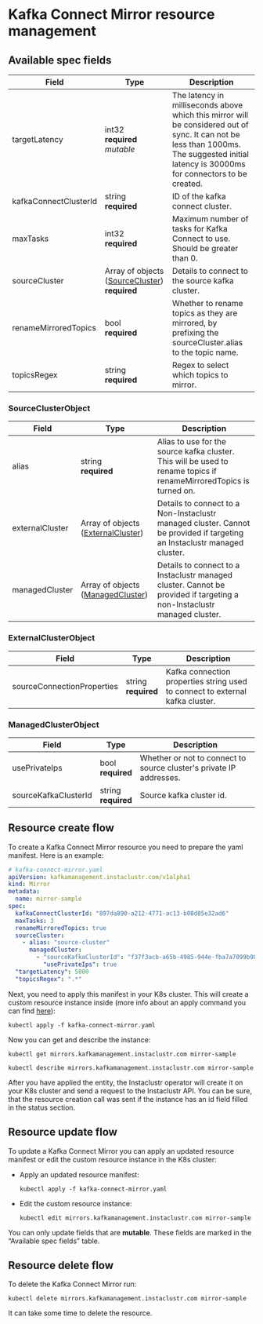 # Kafka Connect Mirror resource management

## Available spec fields

| Field                                                 | Type                                                                         | Description                                                                                                                                                                                |
|-------------------------------------------------------|------------------------------------------------------------------------------|--------------------------------------------------------------------------------------------------------------------------------------------------------------------------------------------|
| targetLatency                                         | int32 <br /> **required** <br /> _mutable_                                   | The latency in milliseconds above which this mirror will be considered out of sync. It can not be less than 1000ms. The suggested initial latency is 30000ms for connectors to be created. |
| kafkaConnectClusterId                                 | string <br /> **required**                                                   | ID of the kafka connect cluster.                                                                                                                                                           |
| maxTasks                                              | int32 <br /> **required**                                                    | Maximum number of tasks for Kafka Connect to use. Should be greater than 0.                                                                                                                |
| sourceCluster                                         | Array of objects ([SourceCluster](#SourceClusterObject)) <br /> **required** | Details to connect to the source kafka cluster.                                                                                                                                            |
| renameMirroredTopics                                  | bool <br /> **required**                                                     | Whether to rename topics as they are mirrored, by prefixing the sourceCluster.alias to the topic name.                                                                                     |
| topicsRegex                                           | string <br /> **required**                                                   | Regex to select which topics to mirror.                                                                                                                                                    |

### SourceClusterObject

| Field                                                    | Type                                                         | Description                                                                                                              |
|----------------------------------------------------------|--------------------------------------------------------------|--------------------------------------------------------------------------------------------------------------------------|
| alias                                                    | string <br /> **required**                                   | Alias to use for the source kafka cluster. This will be used to rename topics if renameMirroredTopics is turned on.      |
| externalCluster                                          | Array of objects ([ExternalCluster](#ExternalClusterObject)) | Details to connect to a Non-Instaclustr managed cluster. Cannot be provided if targeting an Instaclustr managed cluster. |
| managedCluster                                           | Array of objects ([ManagedCluster](#ManagedClusterObject))   | Details to connect to a Instaclustr managed cluster. Cannot be provided if targeting a non-Instaclustr managed cluster.  |

### ExternalClusterObject

| Field                                                              | Type                        | Description                                                                   |
|--------------------------------------------------------------------|-----------------------------|-------------------------------------------------------------------------------|
| sourceConnectionProperties                                         | string <br /> **required**  | Kafka connection properties string used to connect to external kafka cluster. |

### ManagedClusterObject

| Field                                                         | Type                       | Description                                                         |
|---------------------------------------------------------------|----------------------------|---------------------------------------------------------------------|
| usePrivateIps                                                 | bool <br /> **required**   | Whether or not to connect to source cluster's private IP addresses. |
| sourceKafkaClusterId                                          | string <br /> **required** | Source kafka cluster id.                                            |

## Resource create flow
To create a Kafka Connect Mirror resource you need to prepare the yaml manifest. Here is an example:
```yaml
# kafka-connect-mirror.yaml
apiVersion: kafkamanagement.instaclustr.com/v1alpha1
kind: Mirror
metadata:
  name: mirror-sample
spec:
  kafkaConnectClusterId: "897da890-a212-4771-ac13-b08d85e32ad6"
  maxTasks: 3
  renameMirroredTopics: true
  sourceCluster:
    - alias: "source-cluster"
      managedCluster:
        - "sourceKafkaClusterId": "f37f3acb-a65b-4985-944e-fba7a7099b98"
          "usePrivateIps": true
  "targetLatency": 5000
  "topicsRegex": ".*"
```

Next, you need to apply this manifest in your K8s cluster. This will create a custom resource instance inside (more info about an apply command you can find [here](https://kubernetes.io/docs/reference/generated/kubectl/kubectl-commands#apply)):

```console
kubectl apply -f kafka-connect-mirror.yaml
```

Now you can get and describe the instance:

```console
kubectl get mirrors.kafkamanagement.instaclustr.com mirror-sample
```
```console
kubectl describe mirrors.kafkamanagement.instaclustr.com mirror-sample
```

After you have applied the entity, the Instaclustr operator will create it on your K8s cluster and send a request to the Instaclustr API. You can be sure, that the resource creation call was sent if the instance has an id field filled in the status section.

## Resource update flow

To update a Kafka Connect Mirror you can apply an updated resource manifest or edit the custom resource instance in the K8s cluster:
* Apply an updated resource manifest:
    ```console
    kubectl apply -f kafka-connect-mirror.yaml
    ```
* Edit the custom resource instance:
    ```console
    kubectl edit mirrors.kafkamanagement.instaclustr.com mirror-sample
    ```
You can only update fields that are **mutable**. These fields are marked in the “Available spec fields” table.

## Resource delete flow

To delete the Kafka Connect Mirror run:
```console
kubectl delete mirrors.kafkamanagement.instaclustr.com mirror-sample
```

It can take some time to delete the resource.
